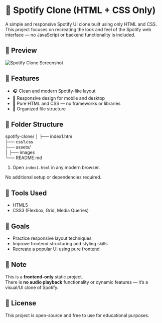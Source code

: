 # 🎵 Spotify Clone (HTML + CSS Only)

A simple and responsive Spotify UI clone built using only HTML and CSS.  
This project focuses on recreating the look and feel of the Spotify web interface — no JavaScript or backend functionality is included.

## 📸 Preview

![Spotify Clone Screenshot](screenshot.png) 

## 🌟 Features

- 🎧 Clean and modern Spotify-like layout  
- 📱 Responsive design for mobile and desktop  
- 🎨 Pure HTML and CSS — no frameworks or libraries  
- 📁 Organized file structure  

## 📂 Folder Structure

spotify-clone/
│
├── index1.htm                
├── css1.css                 
├── assets/                   
│   ├── images                             
└── README.md   


1. Open `index1.html` in any modern browser.

No additional setup or dependencies required.

## 🔧 Tools Used

- HTML5  
- CSS3 (Flexbox, Grid, Media Queries)

## 🎯 Goals

- Practice responsive layout techniques  
- Improve frontend structuring and styling skills  
- Recreate a popular UI using pure frontend  

## 📌 Note

This is a **frontend-only** static project.  
There is **no audio playback** functionality or dynamic features — it’s a visual/UI clone of Spotify.

## 📃 License

This project is open-source and free to use for educational purposes.

